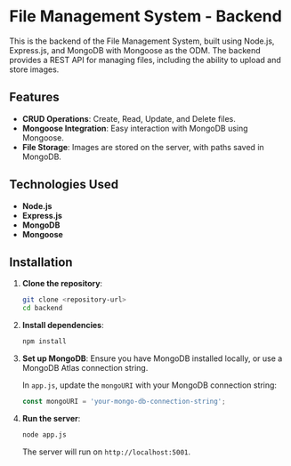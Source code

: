 # File Management System - Backend

This is the backend of the File Management System, built using Node.js, Express.js, and MongoDB with Mongoose as the ODM. The backend provides a REST API for managing files, including the ability to upload and store images.

## Features

- **CRUD Operations**: Create, Read, Update, and Delete files.
- **Mongoose Integration**: Easy interaction with MongoDB using Mongoose.
- **File Storage**: Images are stored on the server, with paths saved in MongoDB.

## Technologies Used

- **Node.js**
- **Express.js**
- **MongoDB**
- **Mongoose**

## Installation

1. **Clone the repository**:
   ```bash
   git clone <repository-url>
   cd backend
   ```

2. **Install dependencies**:
   ```bash
   npm install
   ```

3. **Set up MongoDB**:
   Ensure you have MongoDB installed locally, or use a MongoDB Atlas connection string. 

   In `app.js`, update the `mongoURI` with your MongoDB connection string:
   ```javascript
   const mongoURI = 'your-mongo-db-connection-string';
   ```

4. **Run the server**:
   ```bash
   node app.js
   ```

   The server will run on `http://localhost:5001`.
